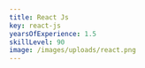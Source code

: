 ```yaml
---
title: React Js
key: react-js
yearsOfExperience: 1.5
skillLevel: 90
image: /images/uploads/react.png
---
```


